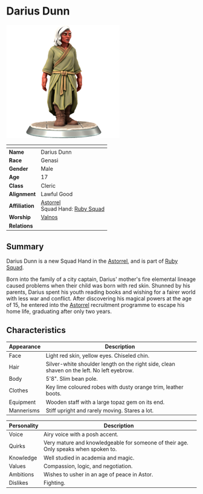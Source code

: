 # Darius Dunn

<img src="../../images/people/darius-dunn.png" height="300" />

| []() | |
| --- | --- |
| **Name** | Darius Dunn |
| **Race** | Genasi |
| **Gender** | Male |
| **Age** | 17 |
| **Class** | Cleric |
| **Alignment** | Lawful Good |
| **Affiliation** | [Astorrel](../civilisations/kingdom-of-astor/organisations/astorrel/README.md)<br />Squad Hand: [Ruby Squad](../civilisations/kingdom-of-astor/organisations/astorrel/squads/ruby.md) |
| **Worship** | [Valnos](../gods/gods/valnos.md) |
| **Relations** | |

## Summary

Darius Dunn is a new Squad Hand in the [Astorrel](../civilisations/kingdom-of-astor/organisations/astorrel/README.md), and is part of [Ruby Squad](../civilisations/kingdom-of-astor/organisations/astorrel/squads/ruby.md).

Born into the family of a city captain, Darius' mother's fire elemental lineage caused problems when their child was born with red skin. Shunned by his parents, Darius spent his youth reading books and wishing for a fairer world with less war and conflict. After discovering his magical powers at the age of 15, he entered into the [Astorrel](../civilisations/kingdom-of-astor/organisations/astorrel/README.md) recruitment programme to escape his home life, graduating after only two years.

## Characteristics

| Appearance | Description |
| --- | --- |
| Face | Light red skin, yellow eyes. Chiseled chin. |
| Hair | Silver-white shoulder length on the right side, clean shaven on the left. No left eyebrow. |
| Body | 5'8". Slim bean pole. |
| Clothes | Key lime coloured robes with dusty orange trim, leather boots. |
| Equipment | Wooden staff with a large topaz gem on its end. |
| Mannerisms | Stiff upright and rarely moving. Stares a lot. |

| Personality | Description |
| --- | --- |
| Voice | Airy voice with a posh accent. |
| Quirks | Very mature and knowledgeable for someone of their age. Only speaks when spoken to. |
| Knowledge | Well studied in academia and magic. |
| Values | Compassion, logic, and negotiation. |
| Ambitions | Wishes to usher in an age of peace in Astor. |
| Dislikes | Fighting. |
